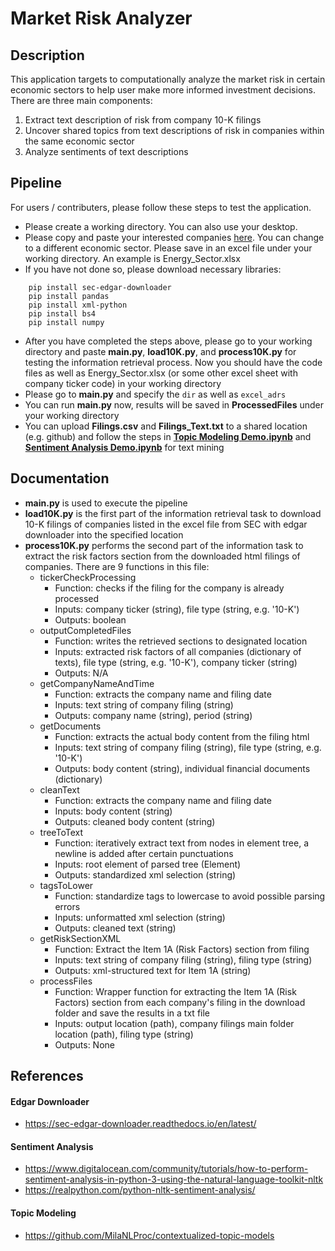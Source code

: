 # Market Risk Analyzer

## Description
This application targets to computationally analyze the market risk in certain economic sectors to help user make more informed investment decisions. There are three main components:

1. Extract text description of risk from company 10-K filings
2. Uncover shared topics from text descriptions of risk in companies within the same economic sector
3. Analyze sentiments of text descriptions 

## Pipeline
For users / contributers, please follow these steps to test the application.
- Please create a working directory. You can also use your desktop.
- Please copy and paste your interested companies [here](https://finviz.com/screener.ashx?v=111&f=geo_usa,sec_energy&o=-marketcap).
You can change to a different economic sector. Please save in an excel file under your working directory. An example is Energy_Sector.xlsx
- If you have not done so, please download necessary libraries:
```
    pip install sec-edgar-downloader
    pip install pandas
    pip install xml-python
    pip install bs4
    pip install numpy
```
- After you have completed the steps above, please go to your working directory and paste **main.py**, **load10K.py**, and **process10K.py** for testing the information retrieval process. Now you should have the code files as well as Energy_Sector.xlsx (or some other excel sheet with company ticker code) in your working directory
- Please go to **main.py** and specify the `dir` as well as `excel_adrs`
- You can run **main.py** now, results will be saved in **ProcessedFiles** under your working directory
- You can upload **Filings.csv** and **Filings_Text.txt** to a shared location (e.g. github) and follow the steps in **[Topic Modeling Demo.ipynb](https://colab.research.google.com/drive/1x5Oyph2zefFCchmTH6R0a_YtmoyYqDDt?usp=sharing)** and **[Sentiment Analysis Demo.ipynb](https://colab.research.google.com/drive/1XbBkVJdI6wFgnxXKx3g4ZZ-L0OIe7wfW?usp=sharing)** for text mining

## Documentation
- **main.py** is used to execute the pipeline
- **load10K.py** is the first part of the information retrieval task to download 10-K filings of companies listed in the excel file from SEC with edgar downloader into the specified location
- **process10K.py** performs the second part of the information task to extract the risk factors section from the downloaded html filings of companies. There are 9 functions in this file:
    - tickerCheckProcessing
        - Function: checks if the filing for the company is already processed
        - Inputs: company ticker (string), file type (string, e.g. '10-K')
        - Outputs: boolean
    - outputCompletedFiles
        - Function: writes the retrieved sections to designated location
        - Inputs: extracted risk factors of all companies (dictionary of texts), file type (string, e.g. '10-K'), company ticker (string)
        - Outputs: N/A
    - getCompanyNameAndTime
        - Function: extracts the company name and filing date
        - Inputs: text string of company filing (string)
        - Outputs: company name (string), period (string)
    - getDocuments
        - Function: extracts the actual body content from the filing html
        - Inputs: text string of company filing (string), file type (string, e.g. '10-K')
        - Outputs: body content (string), individual financial documents (dictionary)
    - cleanText
        - Function: extracts the company name and filing date
        - Inputs: body content (string)
        - Outputs: cleaned body content (string)
    - treeToText
        - Function: iteratively extract text from nodes in element tree, a newline is added after certain punctuations
        - Inputs: root element of parsed tree (Element)
        - Outputs: standardized xml selection (string)
    - tagsToLower
        - Function: standardize tags to lowercase to avoid possible parsing errors
        - Inputs: unformatted xml selection (string)
        - Outputs: cleaned text (string)
    - getRiskSectionXML
        - Function: Extract the Item 1A (Risk Factors) section from filing
        - Inputs: text string of company filing (string), filing type (string)
        - Outputs: xml-structured text for Item 1A (string)
    - processFiles
        - Function: Wrapper function for extracting the Item 1A (Risk Factors) section from each company's filing in the download folder and save the results in a txt file
        - Inputs: output location (path), company filings main folder location (path), filing type (string)
        - Outputs: None

## References
#### **Edgar Downloader**
- https://sec-edgar-downloader.readthedocs.io/en/latest/

#### **Sentiment Analysis**
- https://www.digitalocean.com/community/tutorials/how-to-perform-sentiment-analysis-in-python-3-using-the-natural-language-toolkit-nltk
- https://realpython.com/python-nltk-sentiment-analysis/

#### **Topic Modeling**
- https://github.com/MilaNLProc/contextualized-topic-models